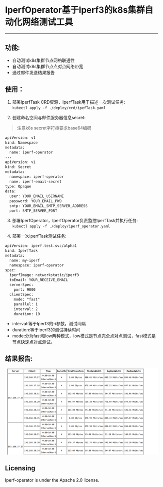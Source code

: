 # IperfOperator基于Iperf3的k8s集群自动化网络测试工具
<hr>

## 功能:
- 自动测试k8s集群节点网络联通性
- 自动测试k8s集群节点点对点网络带宽
- 通过邮件发送结果报告

## 使用：
1. 部署IperfTask CRD资源，IperfTask用于描述一次测试任务:<br>
`kubectl apply -f ./deploy/crd/ipefTask.yaml`

2. 创建命名空间与邮件服务器信息secret: <br>
>注意k8s secret字符串要求base64编码

```
apiVersion: v1
kind: Namespace
metadata:
  name: iperf-operator
---
apiVersion: v1
kind: Secret
metadata:
  namespace: iperf-operator
  name: iperf-email-secret
type: Opaque
data:
  user: YOUR_EMAIL_USERNAME
  password: YOUR_EMAIL_PWD
  smtp: YOUR_EMAIL_SMTP_SERVER_ADDRESS
  port: SMTP_SERVER_PORT
```
3. 部署IperfOperator，IperfOperator负责监控IperfTask并执行任务:<br>
`kubectl apply -f ./deploy/iperf_operator.yaml`

4. 部署一次IperfTask测试任务:
```
apiVersion: iperf.test.svc/alpha1
kind: IperfTask
metadata: 
  name: my-iperf
  namespace: iperf-operator
spec:
  iperfImage: networkstatic/iperf3
  toEmail: YOUR_RECEIVE_EMAIL
  serverSpec:
    port: 9000
  clientSpec:
    mode: "fast"
    parallel: 1
    interval: 2
    duration: 10
```
- interval:等于Iperf3的-i参数，测试间隔
- duration:等于iperf3的测试持续时间
- mode:分为fast和low两种模式，low模式是节点完全点对点测试，fast模式是节点快速点对点测试。

## 结果报告:
![结果邮件报告](https://github.com/lichangjiang/iperf-operator/blob/master/image/email_report.png)

## Licensing

Iperf-operator is under the Apache 2.0 license.
